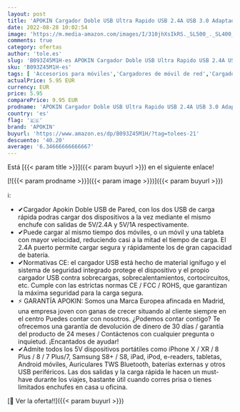 ```yaml
---
layout: post
title: 'APOKIN Cargador Doble USB Ultra Rapido USB 2.4A USB 3.0 Adaptador de Carga Cargador para Samsung iPhone iPad Huawei Xiaomi OPPO Realme LG TCL Vivo iPad  Sin Cable '
date: 2022-08-28 10:02:54
image: 'https://m.media-amazon.com/images/I/310jhXsIkRS._SL500_._SL400_.jpg'
comments: true
category: ofertas
author: 'tole.es'
slug: 'B093Z45M1H-es APOKIN Cargador Doble USB Ultra Rapido USB 2.4A USB 3.0...'
sku: 'B093Z45M1H-es'
tags: [ 'Accesorios para móviles','Cargadores de móvil de red','Cargadores para móviles','Comunicación móvil y accesorios','Electrónica','apokin','ipad','iphone','🇪🇸', ]
actualPrice: 5.95 EUR
currency: EUR
price: 5.95
comparePrice: 9.95 EUR
prodname: 'APOKIN Cargador Doble USB Ultra Rapido USB 2.4A USB 3.0 Adaptador de Carga Cargador para Samsung iPhone iPad Huawei Xiaomi OPPO Realme LG TCL Vivo iPad  Sin Cable '
country: 'es'
flag: '🇪🇸'
brand: 'APOKIN'
buyurl: 'https://www.amazon.es/dp/B093Z45M1H/?tag=tolees-21'
descuento: '40.20'
average: '6.34666666666667'
---
```


Está [{{< param title >}}]({{< param buyurl >}}) en el siguiente enlace!

[![{{< param prodname >}}]({{< param image >}})]({{< param buyurl >}})

ℹ️:

- ✔Cargador Apokin Doble USB de Pared, con los dos USB de carga rápida podras cargar dos dispositivos a la vez mediante el mismo enchufe con salidas de 5V/2.4A y 5V/1A respectivamente.
- ✔Puede cargar al mismo tiempo dos móviles, o un móvil y una tableta con mayor velocidad, reduciendo casi a la mitad el tiempo de carga. El 2.4A puerto permite cargar segura y rápidamente los de gran capacidad de batería.
- ✔Normativas CE: el cargador USB está hecho de material ignífugo y el sistema de seguridad integrado protege el dispositivo y el propio cargador USB contra sobrecargas, sobrecalentamientos, cortocircuitos, etc. Cumple con las estrictas normas CE / FCC / ROHS, que garantizan la máxima seguridad para la carga segura.
- ⚡ GARANTÍA APOKIN: Somos una Marca Europea afincada en Madrid, una empresa joven con ganas de crecer situando al cliente siempre en el centro Puedes contar con nosotros. ¿Podemos contar contigo? Te ofrecemos una garantía de devolución de dinero de 30 días / garantía del producto de 24 meses / Contáctenos con cualquier pregunta o inquietud. ¡Encantados de ayudar!
- ✔Admite todos los 5V dispositivos portátiles como iPhone X / XR / 8 Plus / 8 / 7 Plus/7, Samsung S8+ / S8, iPad, iPod, e-readers, tabletas, Android móviles, Auriculares TWS Bluetooth, baterías externas y otros USB periféricos. Las dos salidas y la carga rápida le hacen un must-have durante los viajes, bastante útil cuando corres prisa o tienes limitados enchufes en casa u oficina.

[🛒 Ver la oferta!!]({{< param buyurl >}})
